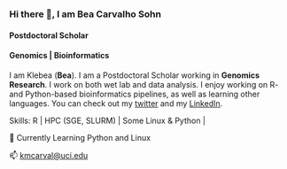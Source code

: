 ### Hi there 👋, I am Bea Carvalho Sohn 
#### Postdoctoral Scholar 
#### Genomics | Bioinformatics
  
  
  
I am Klebea (**Bea**). I am a Postdoctoral Scholar working in **Genomics Research**. I work on both wet lab and data analysis.
I enjoy working on R- and Python-based bioinformatics pipelines, as well as learning other languages.
You can check out my [twitter](https://twitter.com/klebea?lang=en) and my [LinkedIn](https://www.linkedin.com/in/carvalhoklebea/).

Skills: R | HPC (SGE, SLURM) | Some Linux & Python | 
  
      
 📘 Currently Learning Python and Linux
 
 📫 kmcarval@uci.edu

